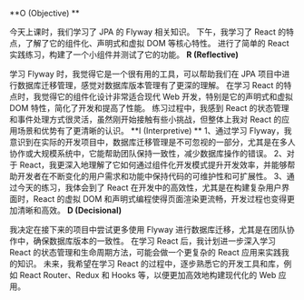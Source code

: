 **O (Objective) **

今天上课时，我们学习了 JPA 的 Flyway 相关知识。
下午，我学习了 React 的特点，了解了它的组件化、声明式和虚拟 DOM 等核心特性。
进行了简单的 React 实践练习，构建了一个小组件并测试了它的功能。
**R (Reflective)**

学习 Flyway 时，我觉得它是一个很有用的工具，可以帮助我们在 JPA 项目中进行数据库迁移管理，感觉对数据库版本管理有了更深的理解。
在学习 React 的特点时，我觉得它的组件化设计非常适合现代 Web 开发，特别是它的声明式和虚拟 DOM 特性，简化了开发和提高了性能。
练习过程中，我感到 React 的状态管理和事件处理方式很灵活，虽然刚开始接触有些小挑战，但整体上我对 React 的应用场景和优势有了更清晰的认识。
**I (Interpretive) **
1、通过学习 Flyway，我意识到在实际的开发项目中，数据库迁移管理是不可忽视的一部分，尤其是在多人协作或大规模系统中，它能帮助团队保持一致性，减少数据库操作的错误。
2、对于 React，我更深入地理解了它如何通过组件化开发模式提升开发效率，并能够帮助开发者在不断变化的用户需求和功能中保持代码的可维护性和可扩展性。
3、通过今天的练习，我体会到了 React 在开发中的高效性，尤其是在构建复杂用户界面时，React 的虚拟 DOM 和声明式编程使得页面渲染更流畅，开发过程也变得更加清晰和高效。
**D (Decisional)** 

我决定在接下来的项目中尝试更多使用 Flyway 进行数据库迁移，尤其是在团队协作中，确保数据库版本的一致性。
在学习 React 后，我计划进一步深入学习 React 的状态管理和生命周期方法，可能会做一个更复杂的 React 应用来实践我的知识。
未来，我希望在学习 React 的过程中，逐步熟悉它的开发工具和库，例如 React Router、Redux 和 Hooks 等，以便更加高效地构建现代化的 Web 应用。
